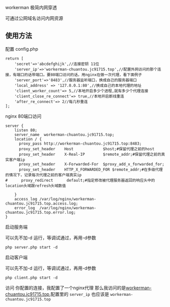 

workerman 极简内网穿透

可通过公网域名访问内网资源

## 使用方法



配置
config.php
```
return [
    'secret'=>'abcdefghijk',//连接密钥 11位
    'server_ip'=>'workerman-chuantou.jc91715.top',//配置外网访问的那个连接，有端口的话带端口。要80端口访问的话，用nginx在做一次代理，看下面例子
    'server_port'=>'8483',//服务器监听端口，换成自己的服务器端口
    'local_address' => '127.0.0.1:80',//换成自己的本地代理的地址
    'client_worker_count'=> 5,//本地开启多少个进程,就有多少个代理连接
    'client_close_re_connect'=> true,//本地开启断线重连
    'after_re_connect'=> 2//每几秒重连
];

```
nginx 80端口访问
```
server {
    listen 80;
    server_name  workerman-chuantou.jc91715.top;
    location / {
      proxy_pass http://workerman-chuantou.jc91715.top:8483;
      proxy_set_header    Host             $host;#保留代理之前的host
      proxy_set_header    X-Real-IP        $remote_addr;#保留代理之前的真实客户端ip
      proxy_set_header    X-Forwarded-For  $proxy_add_x_forwarded_for;
      proxy_set_header    HTTP_X_FORWARDED_FOR $remote_addr;#在多级代理的情况下，记录每次代理之前的客户端真实ip
#      proxy_redirect      default;#指定修改被代理服务器返回的响应头中的location头域跟refresh头域数值

    }
    access_log /var/log/nginx/workerman-chuantou.jc91715.top.access.log;
    error_log  /var/log/nginx/workerman-chuantou.jc91715.top.error.log;
}
```


启动服务端


可以先不加-d 运行，等调试通过，再用-d参数

```
php server.php start -d 
```

启动客户端

可以先不加-d 运行，等调试通过，再用-d参数
```
php client.php start -d 
```

访问 你配置的连接，我配置了一个nginx代理 那么我访问的是[workerman-chuantou.jc91715.top](http://workerman-chuantou.jc91715.top),配置里的 `server_ip` 也应该是 `workerman-chuantou.jc91715.top`





